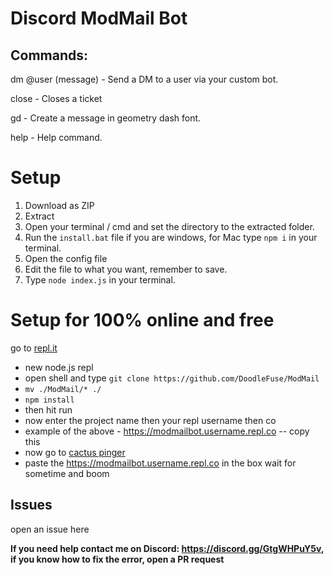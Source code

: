 # Discord ModMail Bot

## Commands:

dm @user (message) - Send a DM to a user via your custom bot.

close - Closes a ticket

gd - Create a message in geometry dash font. 

help - Help command. 




# Setup

1) Download as ZIP
2) Extract
3) Open your terminal / cmd and set the directory to the extracted folder.
4) Run the `install.bat` file if you are windows, for Mac type `npm i` in your terminal.
5) Open the config file
6) Edit the file to what you want, remember to save.
7) Type `node index.js` in your terminal. 

# Setup for 100% online and free
go to [repl.it](https://repl.it/~)
- new node.js repl
- open shell and type ```git clone https://github.com/DoodleFuse/ModMail```
- ```mv ./ModMail/* ./```
- ```npm install```
- then hit run
- now enter the project name then your repl username then co
- example of the above - https://modmailbot.username.repl.co  -- copy this 
- now go to [cactus pinger](https://cactus-pinger.codingcactus.repl.co)
- paste the https://modmailbot.username.repl.co in the box wait for sometime and boom

## Issues
open an issue here 

**If you need help contact me on Discord: https://discord.gg/GtgWHPuY5v, if you know how to fix the error, open a PR request**
